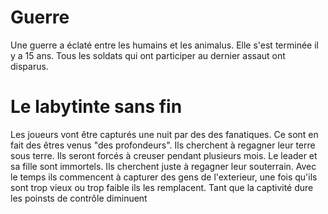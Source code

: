 # Guerre
Une guerre a éclaté entre les humains et les animalus. Elle s'est terminée il y a 15 ans.
Tous les soldats qui ont participer au dernier assaut ont disparus.

# Le labytinte sans fin
Les joueurs vont être capturés une nuit par des des fanatiques.
Ce sont en fait des êtres venus "des profondeurs". Ils cherchent à regagner leur terre sous terre.
Ils seront forcés à creuser pendant plusieurs mois.
Le leader et sa fille sont immortels. Ils cherchent juste à regagner leur souterrain. 
Avec le temps ils commencent à capturer des gens de l'exterieur, une fois qu'ils sont trop vieux ou trop faible ils les remplacent.
Tant que la captivité dure les poinsts de contrôle diminuent

